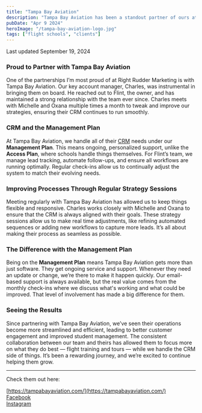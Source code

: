 ```yaml
---
title: "Tampa Bay Aviation"
description: "Tampa Bay Aviation has been a standout partner of ours at RRM, thanks to the efforts of Charles, our key account manager. Through regular meetings with their team, we've provided ongoing CRM management and support to help them streamline operations. Read more about how our collaboration has contributed to their success."
pubDate: "Apr 9 2024"
heroImage: "/tampa-bay-aviation-logo.jpg"
tags: ["flight schools", "clients"]
---
```


Last updated September 19, 2024

### Proud to Partner with Tampa Bay Aviation

One of the partnerships I’m most proud of at Right Rudder Marketing is with Tampa Bay Aviation. Our key account manager, Charles, was instrumental in bringing them on board. He reached out to Flint, the owner, and has maintained a strong relationship with the team ever since. Charles meets with Michelle and Oxana multiple times a month to tweak and improve our strategies, ensuring their CRM continues to run smoothly.

### CRM and the Management Plan

At Tampa Bay Aviation, we handle all of their [CRM](https://flightschoolcrm.com/#pricing) needs under our **Management Plan**. This means ongoing, personalized support, unlike the **Access Plan**, where schools handle things themselves. For Flint’s team, we manage lead tracking, automate follow-ups, and ensure all workflows are running optimally. Regular check-ins allow us to continually adjust the system to match their evolving needs.

### Improving Processes Through Regular Strategy Sessions

Meeting regularly with Tampa Bay Aviation has allowed us to keep things flexible and responsive. Charles works closely with Michelle and Oxana to ensure that the CRM is always aligned with their goals. These strategy sessions allow us to make real time adjustments, like refining automated sequences or adding new workflows to capture more leads. It’s all about making their process as seamless as possible.

### The Difference with the Management Plan

Being on the **Management Plan** means Tampa Bay Aviation gets more than just software.  They get ongoing service and support. Whenever they need an update or change, we’re there to make it happen quickly. Our email-based support is always available, but the real value comes from the monthly check-ins where we discuss what's working and what could be improved. That level of involvement has made a big difference for them.

### Seeing the Results

Since partnering with Tampa Bay Aviation, we’ve seen their operations become more streamlined and efficient, leading to better customer engagement and improved student management. The consistent collaboration between our team and theirs has allowed them to focus more on what they do best — flight training and tours — while we handle the CRM side of things. It’s been a rewarding journey, and we’re excited to continue helping them grow.

---

Check them out here:

[https://tampabayaviation.com/](https://tampabayaviation.com/)  
[Facebook](https://www.facebook.com/tampabayaviation)  
[Instagram](https://www.instagram.com/tampabayaviation/)  
